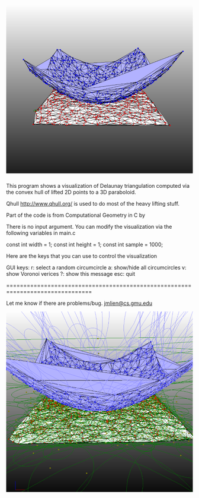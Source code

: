 
![Delaunay triangulation](images/lifted2.png?raw=true "Delaunay triangulation")
===============================================================================

This program shows a visualization of Delaunay triangulation computed via the convex hull of lifted 2D points to a 3D paraboloid. 

Qhull http://www.qhull.org/ is used to do most of the heavy lifting stuff. 

Part of the code is from Computational Geometry in C by 

There is no input argument. You can modify the visualization via the following
variables in main.c 

const int width  = 1;
const int height = 1;
const int sample = 1000;

Here are the keys that you can use to control the visualization

GUI keys:
r:   select a random circumcircle
a:   show/hide all circumcircles
v:   show Voronoi verices
?:   show this message
esc: quit

===============================================================================

Let me know if there are problems/bug.
jmlien@cs.gmu.edu

![Delaunay triangulation](images/lifted.png?raw=true "Delaunay triangulation")
